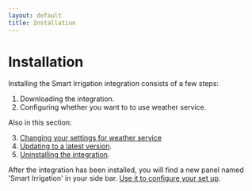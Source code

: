 ```yaml
---
layout: default
title: Installation
---
```

# Installation

Installing the Smart Irrigation integration consists of a few steps:

1. Downloading the integration.
2. Configuring whether you want to to use weather service.

Also in this section:

3. [Changing your settings for weather service](installation-options.md)
4. [Updating to a latest version](installation-updating.md).
5. [Uninstalling the integration](installation-uninstalling.md).

After the integration has been installed, you will find a new panel named 'Smart Irrigation' in your side bar. [Use it to configure your set up](configuration.md).

